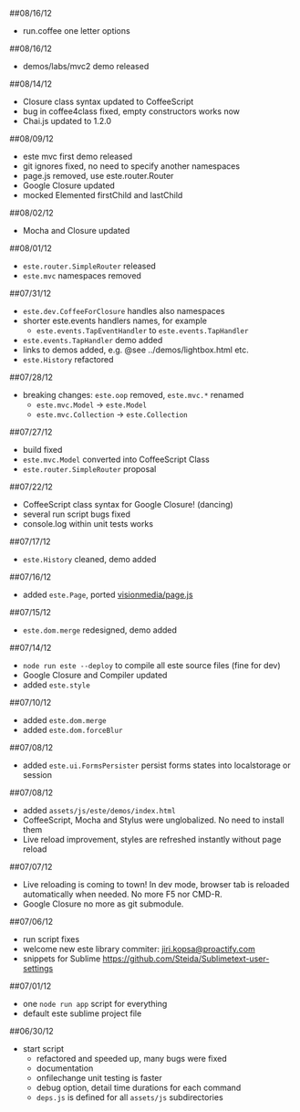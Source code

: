 ##08/16/12
  - run.coffee one letter options

##08/16/12
  - demos/labs/mvc2 demo released

##08/14/12
  - Closure class syntax updated to CoffeeScript
  - bug in coffee4class fixed, empty constructors works now
  - Chai.js updated to 1.2.0

##08/09/12
  - este mvc first demo released
  - git ignores fixed, no need to specify another namespaces
  - page.js removed, use este.router.Router
  - Google Closure updated
  - mocked Elemented firstChild and lastChild

##08/02/12
  - Mocha and Closure updated

##08/01/12
  - `este.router.SimpleRouter` released
  - `este.mvc` namespaces removed

##07/31/12

  - `este.dev.CoffeeForClosure` handles also namespaces
  - shorter este.events handlers names, for example
    - `este.events.TapEventHandler` to `este.events.TapHandler`
  - `este.events.TapHandler` demo added
  - links to demos added, e.g. @see ../demos/lightbox.html etc.
  - `este.History` refactored

##07/28/12

  - breaking changes: `este.oop` removed, `este.mvc.*` renamed
    - `este.mvc.Model` -> `este.Model`
    - `este.mvc.Collection` -> `este.Collection`

##07/27/12

  - build fixed
  - `este.mvc.Model` converted into CoffeeScript Class
  - `este.router.SimpleRouter` proposal

##07/22/12

  - CoffeeScript class syntax for Google Closure! (dancing)
  - several run script bugs fixed
  - console.log within unit tests works

##07/17/12

  - `este.History` cleaned, demo added

##07/16/12

  - added `este.Page`, ported [visionmedia/page.js](http://visionmedia.github.com/page.js/)

##07/15/12

  - `este.dom.merge` redesigned, demo added

##07/14/12

  - `node run este --deploy` to compile all este source files (fine for dev)
  - Google Closure and Compiler updated
  - added `este.style`

##07/10/12

  - added `este.dom.merge`
  - added `este.dom.forceBlur`

##07/08/12

  - added `este.ui.FormsPersister` persist forms states into localstorage or session

##07/08/12

  - added `assets/js/este/demos/index.html`
  - CoffeeScript, Mocha and Stylus were unglobalized. No need to install them
  - Live reload improvement, styles are refreshed instantly without page reload

##07/07/12

  - Live reloading is coming to town! In dev mode, browser tab is reloaded
    automatically when needed. No more F5 nor CMD-R.
  - Google Closure no more as git submodule.

##07/06/12

  - run script fixes
  - welcome new este library commiter: jiri.kopsa@proactify.com
  - snippets for Sublime https://github.com/Steida/Sublimetext-user-settings

##07/01/12

  - one `node run app` script for everything
  - default este sublime project file

##06/30/12

  - start script
      - refactored and speeded up, many bugs were fixed
      - documentation
      - onfilechange unit testing is faster
      - debug option, detail time durations for each command
      - `deps.js` is defined for all `assets/js` subdirectories
